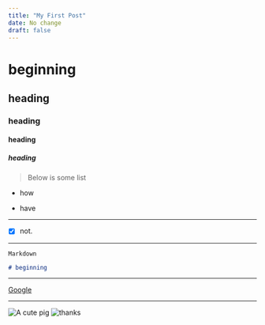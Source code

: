 ```yaml
---
title: "My First Post"
date: No change
draft: false
---
```

# beginning
## heading
### heading
#### heading
##### heading

> Below is some list
- how
* have
***
* [X] not.
***
`Markdown`
```Markdown =
# beginning
```
---
[Google](https://slides.com/othsueh/deck-838e36#/3/3)
***
![A cute pig](https://media.giphy.com/media/u9l66mWbJv8dnGMQuD/giphy.gif)
![thanks](https://media.giphy.com/media/G5MDBwmdTrVMpuRJix/giphy.gif)